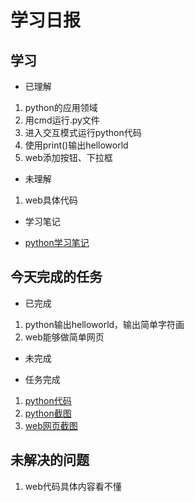 # 学习日报

## 学习

* 已理解
1. python的应用领域
2. 用cmd运行.py文件
3. 进入交互模式运行python代码
4. 使用print()输出helloworld
5. web添加按钮、下拉框

* 未理解
1. web具体代码


* 学习笔记

* [python学习笔记](https://www.liaoxuefeng.com/wiki/1016959663602400/1017075323632896)

## 今天完成的任务

* 已完成
1. python输出helloworld，输出简单字符画
2. web能够做简单网页

* 未完成

* 任务完成

 1. [python代码](https://github.com/liutiantian1234/-.md/blob/master/web截图.png)
 2. [python截图](https://github.com/liutiantian1234/-.md/blob/master/web截图.png)
 3. [web网页截图](https://github.com/liutiantian1234/-.md/blob/master/web截图.png)

## 未解决的问题

1. web代码具体内容看不懂
